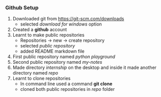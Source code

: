 <h3> Github Setup </h3>

1. Downloaded git from https://git-scm.com/downloads 
    - selected *download for windows* option 
2. Created a **github** account 
3. Learnt to make public repositories
    - Repositories -> new -> create repository 
    - selected *public repository* 
    - added README markdown file 
4. First public repository named *python playground*
5. Second public repository named *my-notes*
6. Made directory *internship* on the desktop and inside it made another directory named *repo*
7. Learnt to clone repositories 
    - In command line used a command **git clone <URL>**
    - cloned both public repositories in *repo* folder